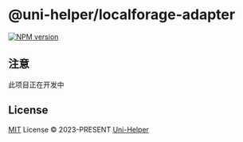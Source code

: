 # @uni-helper/localforage-adapter

[![NPM version](https://img.shields.io/npm/v/@uni-helper/localforage-adapter?color=a1b858&label=)](https://www.npmjs.com/package/@uni-helper/localforage-adapter)

## 注意

此项目正在开发中

## License

[MIT](./LICENSE) License &copy; 2023-PRESENT [Uni-Helper](https://github.com/uni-helper)
